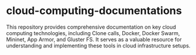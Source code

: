 # cloud-computing-documentations
This repository provides comprehensive documentation on key cloud computing technologies, including Clone calls, Docker, Docker Swarm, Mininet, App Armor, and Gluster FS. It serves as a valuable resource for understanding and implementing these tools in cloud infrastructure setups.
